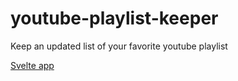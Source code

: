 # youtube-playlist-keeper
Keep an updated list of your favorite youtube playlist

[Svelte app](https://inspiring-cheesecake-5d4bbc.netlify.app/)

